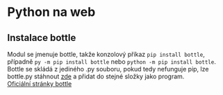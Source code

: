# Python na web

## Instalace bottle

Modul se jmenuje bottle, takže konzolový příkaz `pip install bottle`, případně `py -m pip install bottle` nebo `python -m pip install bottle`.
Bottle se skládá z jediného .py souboru, pokud tedy nefunguje pip, lze bottle.py stáhnout [zde](https://raw.githubusercontent.com/bottlepy/bottle/master/bottle.py) a přidat do stejné složky jako program.  
[Oficiální stránky bottle](https://bottlepy.org/)
